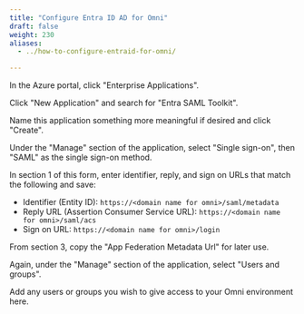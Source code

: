 ```yaml
---
title: "Configure Entra ID AD for Omni"
draft: false
weight: 230
aliases:
  - ../how-to-configure-entraid-for-omni/

---
```


In the Azure portal, click "Enterprise Applications".

Click "New Application" and search for "Entra SAML Toolkit".

Name this application something more meaningful if desired and click "Create".

Under the "Manage" section of the application, select "Single sign-on", then "SAML" as the single sign-on method.

In section 1 of this form, enter identifier, reply, and sign on URLs that match the following and save:

- Identifier (Entity ID): `https://<domain name for omni>/saml/metadata`
- Reply URL (Assertion Consumer Service URL): `https://<domain name for omni>/saml/acs`
- Sign on URL: `https://<domain name for omni>/login`

From section 3, copy the "App Federation Metadata Url" for later use.

Again, under the "Manage" section of the application, select "Users and groups".

Add any users or groups you wish to give access to your Omni environment here.
